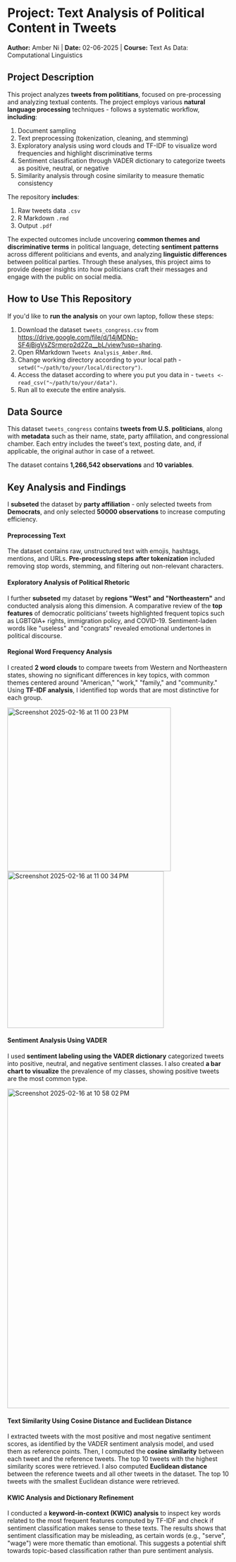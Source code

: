 # Project: Text Analysis of Political Content in Tweets 
**Author:** Amber Ni | **Date:** 02-06-2025 | **Course:** Text As Data: Computational Linguistics

## Project Description
This project analyzes **tweets from polititians**, focused on pre-processing and analyzing textual contents. The project employs various **natural language processing** techniques - follows a systematic workflow, **including**:
1. Document sampling
2. Text preprocessing (tokenization, cleaning, and stemming)
3. Exploratory analysis using word clouds and TF-IDF to visualize word frequencies and highlight discriminative terms
4. Sentiment classification through VADER dictionary to categorize tweets as positive, neutral, or negative
5. Similarity analysis through cosine similarity to measure thematic consistency

The repository **includes**: 
1. Raw tweets data `.csv`
2. R Markdown `.rmd`
3. Output `.pdf`

The expected outcomes include uncovering **common themes and discriminative terms** in political language, detecting **sentiment patterns** across different politicians and events, and analyzing **linguistic differences** between political parties. Through these analyses, this project aims to provide deeper insights into how politicians craft their messages and engage with the public on social media.

## How to Use This Repository

If you'd like to **run the analysis** on your own laptop, follow these steps:
  1. Download the dataset `tweets_congress.csv` from https://drive.google.com/file/d/14jMDNp-SF4jBigVsZSrmprp2d2Zq__bL/view?usp=sharing. 
  2. Open RMarkdown `Tweets Analysis_Amber.Rmd`.
  3. Change working directory according to your local path - `setwd("~/path/to/your/local/directory")`.
  4. Access the dataset according to where you put you data in - `tweets <- read_csv("~/path/to/your/data")`.
  5. Run all to execute the entire analysis.

## Data Source 

This dataset `tweets_congress` contains **tweets from U.S. politicians**, along with **metadata** such as their name, state, party affiliation, and congressional chamber. Each entry includes the tweet's text, posting date, and, if applicable, the original author in case of a retweet. 

The dataset contains **1,266,542 observations** and **10 variables**.

## Key Analysis and Findings

I **subseted** the dataset by **party affiliation** - only selected tweets from **Democrats**, and only selected **50000 observations** to increase computing efficiency. 

#### Preprocessing Text
The dataset contains raw, unstructured text with emojis, hashtags, mentions, and URLs. **Pre-processing steps after tokenization** included removing stop words, stemming, and filtering out non-relevant characters.

#### Exploratory Analysis of Political Rhetoric
I further **subseted** my dataset by **regions "West" and "Northeastern"** and conducted analysis along this dimension. A comparative review of the **top features** of democratic politicians’ tweets highlighted frequent topics such as LGBTQIA+ rights, immigration policy, and COVID-19. Sentiment-laden words like "useless" and "congrats" revealed emotional undertones in political discourse. 

#### Regional Word Frequency Analysis
I created **2 word clouds** to compare tweets from Western and Northeastern states, showing no significant differences in key topics, with common themes centered around "American," "work," "family," and "community." Using **TF-IDF analysis**, I identified top words that are most distinctive for each group.

<img width="371" alt="Screenshot 2025-02-16 at 11 00 23 PM" src="https://github.com/user-attachments/assets/671605a4-519f-4035-a279-c405c37766f1" />
<img width="355" alt="Screenshot 2025-02-16 at 11 00 34 PM" src="https://github.com/user-attachments/assets/ad9e12f7-5e73-4dc7-96f1-3fac1b956a83" />

#### Sentiment Analysis Using VADER
I used **sentiment labeling using the VADER dictionary** categorized tweets into positive, neutral, and negative sentiment classes. I also created **a bar chart to visualize** the prevalence of my classes, showing positive tweets are the most common type.

<img width="724" alt="Screenshot 2025-02-16 at 10 58 02 PM" src="https://github.com/user-attachments/assets/418f9adf-7bdd-410c-967d-abdd96c3e28f" />

#### Text Similarity Using Cosine Distance and Euclidean Distance
I extracted tweets with the most positive and most negative sentiment scores, as identified by the VADER sentiment analysis model, and used them as reference points. Then, I computed the **cosine similarity** between each tweet and the reference tweets. The top 10 tweets with the highest similarity scores were retrieved. I also computed **Euclidean distance** between the reference tweets and all other tweets in the dataset. The top 10 tweets with the smallest Euclidean distance were retrieved.

#### KWIC Analysis and Dictionary Refinement
I conducted a **keyword-in-context (KWIC) analysis** to inspect key words related to the most frequent features computed by TF-IDF and check if sentiment classification makes sense to these texts. The results shows that sentiment classification may be misleading, as certain words (e.g., "serve", "wage") were more thematic than emotional. This suggests a potential shift towards topic-based classification rather than pure sentiment analysis.


